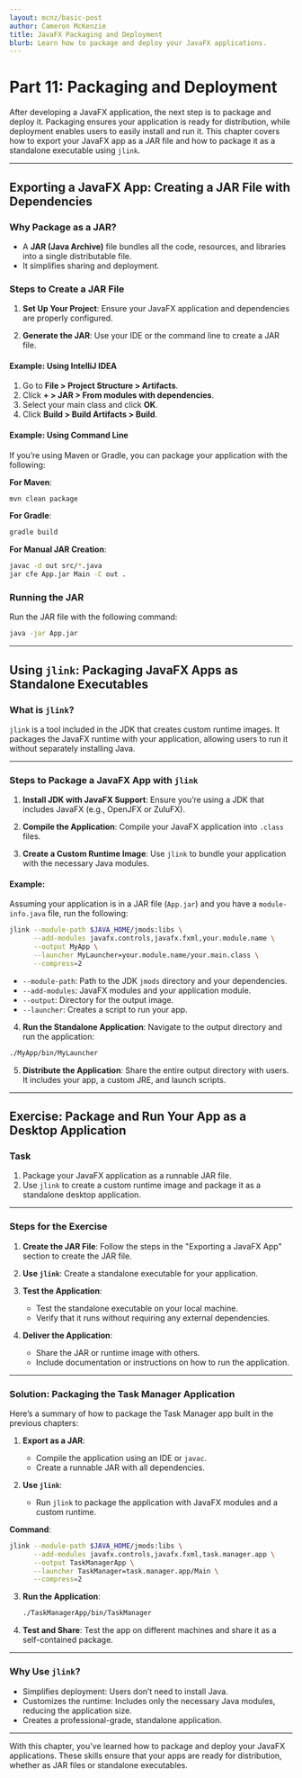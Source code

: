 ```yaml
---
layout: mcnz/basic-post
author: Cameron McKenzie
title: JavaFX Packaging and Deployment
blurb: Learn how to package and deploy your JavaFX applications.
---
```



# Part 11: Packaging and Deployment

After developing a JavaFX application, the next step is to package and deploy it. Packaging ensures your application is ready for distribution, while deployment enables users to easily install and run it. This chapter covers how to export your JavaFX app as a JAR file and how to package it as a standalone executable using `jlink`.

---

## Exporting a JavaFX App: Creating a JAR File with Dependencies

### Why Package as a JAR?
- A **JAR (Java Archive)** file bundles all the code, resources, and libraries into a single distributable file.
- It simplifies sharing and deployment.

### Steps to Create a JAR File
1. **Set Up Your Project**:
   Ensure your JavaFX application and dependencies are properly configured.

2. **Generate the JAR**:
   Use your IDE or the command line to create a JAR file.

#### Example: Using IntelliJ IDEA
1. Go to **File > Project Structure > Artifacts**.
2. Click **+ > JAR > From modules with dependencies**.
3. Select your main class and click **OK**.
4. Click **Build > Build Artifacts > Build**.

#### Example: Using Command Line
If you’re using Maven or Gradle, you can package your application with the following:

**For Maven**:
```bash
mvn clean package
```

**For Gradle**:
```bash
gradle build
```

**For Manual JAR Creation**:
```bash
javac -d out src/*.java
jar cfe App.jar Main -C out .
```

### Running the JAR
Run the JAR file with the following command:
```bash
java -jar App.jar
```

---

## Using `jlink`: Packaging JavaFX Apps as Standalone Executables

### What is `jlink`?
`jlink` is a tool included in the JDK that creates custom runtime images. It packages the JavaFX runtime with your application, allowing users to run it without separately installing Java.

---

### Steps to Package a JavaFX App with `jlink`

1. **Install JDK with JavaFX Support**:
   Ensure you’re using a JDK that includes JavaFX (e.g., OpenJFX or ZuluFX).

2. **Compile the Application**:
   Compile your JavaFX application into `.class` files.

3. **Create a Custom Runtime Image**:
   Use `jlink` to bundle your application with the necessary Java modules.

#### Example:
Assuming your application is in a JAR file (`App.jar`) and you have a `module-info.java` file, run the following:

```bash
jlink --module-path $JAVA_HOME/jmods:libs \
      --add-modules javafx.controls,javafx.fxml,your.module.name \
      --output MyApp \
      --launcher MyLauncher=your.module.name/your.main.class \
      --compress=2
```

- `--module-path`: Path to the JDK `jmods` directory and your dependencies.
- `--add-modules`: JavaFX modules and your application module.
- `--output`: Directory for the output image.
- `--launcher`: Creates a script to run your app.

4. **Run the Standalone Application**:
Navigate to the output directory and run the application:
```bash
./MyApp/bin/MyLauncher
```

5. **Distribute the Application**:
Share the entire output directory with users. It includes your app, a custom JRE, and launch scripts.

---

## Exercise: Package and Run Your App as a Desktop Application

### Task
1. Package your JavaFX application as a runnable JAR file.
2. Use `jlink` to create a custom runtime image and package it as a standalone desktop application.

---

### Steps for the Exercise

1. **Create the JAR File**:
   Follow the steps in the "Exporting a JavaFX App" section to create the JAR file.

2. **Use `jlink`**:
   Create a standalone executable for your application.

3. **Test the Application**:
   - Test the standalone executable on your local machine.
   - Verify that it runs without requiring any external dependencies.

4. **Deliver the Application**:
   - Share the JAR or runtime image with others.
   - Include documentation or instructions on how to run the application.

---

### Solution: Packaging the Task Manager Application

Here’s a summary of how to package the Task Manager app built in the previous chapters:

1. **Export as a JAR**:
   - Compile the application using an IDE or `javac`.
   - Create a runnable JAR with all dependencies.

2. **Use `jlink`**:
   - Run `jlink` to package the application with JavaFX modules and a custom runtime.

**Command**:
```bash
jlink --module-path $JAVA_HOME/jmods:libs \
      --add-modules javafx.controls,javafx.fxml,task.manager.app \
      --output TaskManagerApp \
      --launcher TaskManager=task.manager.app/Main \
      --compress=2
```

3. **Run the Application**:
   ```bash
   ./TaskManagerApp/bin/TaskManager
   ```

4. **Test and Share**:
   Test the app on different machines and share it as a self-contained package.

---

### Why Use `jlink`?
- Simplifies deployment: Users don’t need to install Java.
- Customizes the runtime: Includes only the necessary Java modules, reducing the application size.
- Creates a professional-grade, standalone application.

---



With this chapter, you’ve learned how to package and deploy your JavaFX applications. These skills ensure that your apps are ready for distribution, whether as JAR files or standalone executables. 
